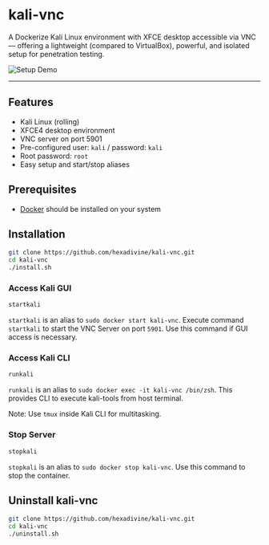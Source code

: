# kali-vnc

A Dockerize Kali Linux environment with XFCE desktop accessible via VNC — offering a lightweight (compared to VirtualBox), powerful, and isolated setup for penetration testing.

![Setup Demo](./asset/setup.gif)

---

## Features

-   Kali Linux (rolling)
-   XFCE4 desktop environment
-   VNC server on port 5901
-   Pre-configured user: `kali` / password: `kali`
-   Root password: `root`
-   Easy setup and start/stop aliases

## Prerequisites

-   [Docker](https://docs.docker.com/get-docker/) should be installed on your system

## Installation

```sh
git clone https://github.com/hexadivine/kali-vnc.git
cd kali-vnc
./install.sh
```

### Access Kali GUI

```sh
startkali
```

`startkali` is an alias to `sudo docker start kali-vnc`. Execute command `startkali` to start the VNC Server on port `5901`. Use this command if GUI access is necessary.

### Access Kali CLI

```sh
runkali
```

`runkali` is an alias to `sudo docker exec -it kali-vnc /bin/zsh`. This provides CLI to execute kali-tools from host terminal.

Note: Use `tmux` inside Kali CLI for multitasking.

### Stop Server

```sh
stopkali
```

`stopkali` is an alias to `sudo docker stop kali-vnc`. Use this command to stop the container.


## Uninstall kali-vnc

```sh
git clone https://github.com/hexadivine/kali-vnc.git
cd kali-vnc
./uninstall.sh
```
